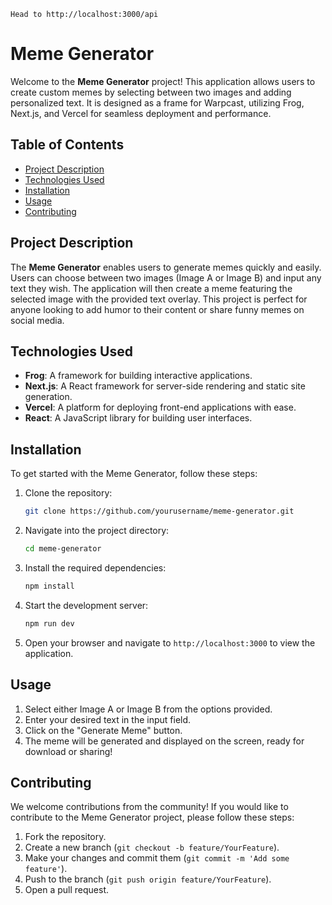 ```
Head to http://localhost:3000/api
```
# Meme Generator

Welcome to the **Meme Generator** project! This application allows users to create custom memes by selecting between two images and adding personalized text. It is designed as a frame for Warpcast, utilizing Frog, Next.js, and Vercel for seamless deployment and performance.

## Table of Contents

- [Project Description](#project-description)
- [Technologies Used](#technologies-used)
- [Installation](#installation)
- [Usage](#usage)
- [Contributing](#contributing)

## Project Description

The **Meme Generator** enables users to generate memes quickly and easily. Users can choose between two images (Image A or Image B) and input any text they wish. The application will then create a meme featuring the selected image with the provided text overlay. This project is perfect for anyone looking to add humor to their content or share funny memes on social media.

## Technologies Used

- **Frog**: A framework for building interactive applications.
- **Next.js**: A React framework for server-side rendering and static site generation.
- **Vercel**: A platform for deploying front-end applications with ease.
- **React**: A JavaScript library for building user interfaces.

## Installation

To get started with the Meme Generator, follow these steps:

1. Clone the repository:
   ```bash
   git clone https://github.com/yourusername/meme-generator.git
   ```

2. Navigate into the project directory:
   ```bash
   cd meme-generator
   ```

3. Install the required dependencies:
   ```bash
   npm install
   ```

4. Start the development server:
   ```bash
   npm run dev
   ```

5. Open your browser and navigate to `http://localhost:3000` to view the application.

## Usage

1. Select either Image A or Image B from the options provided.
2. Enter your desired text in the input field.
3. Click on the "Generate Meme" button.
4. The meme will be generated and displayed on the screen, ready for download or sharing!

## Contributing

We welcome contributions from the community! If you would like to contribute to the Meme Generator project, please follow these steps:

1. Fork the repository.
2. Create a new branch (`git checkout -b feature/YourFeature`).
3. Make your changes and commit them (`git commit -m 'Add some feature'`).
4. Push to the branch (`git push origin feature/YourFeature`).
5. Open a pull request.
